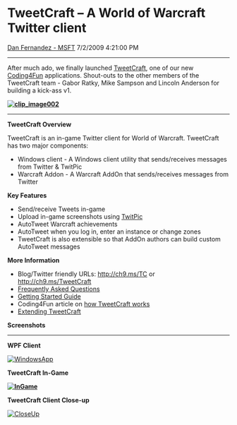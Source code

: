 <div id="page">

# TweetCraft – A World of Warcraft Twitter client

[Dan Fernandez -
MSFT](https://social.msdn.microsoft.com/profile/Dan%20Fernandez%20-%20MSFT)
7/2/2009 4:21:00 PM

-----

<div id="content">

After much ado, we finally launched
[TweetCraft](http://ch9.ms/tweetcraft), one of our new
[Coding4Fun](http://blogs.msdn.com/coding4fun) applications. Shout-outs
to the other members of the TweetCraft team - Gabor Ratky, Mike Sampson
and Lincoln Anderson for building a kick-ass
v1.

**[![clip\_image002](https://msdnshared.blob.core.windows.net/media/TNBlogsFS/BlogFileStorage/blogs_msdn/danielfe/WindowsLiveWriter/TweetCraftAWorldofWarcraftTwitterclient_9DD8/clip_image002_thumb.gif
"clip_image002")](https://msdnshared.blob.core.windows.net/media/TNBlogsFS/BlogFileStorage/blogs_msdn/danielfe/WindowsLiveWriter/TweetCraftAWorldofWarcraftTwitterclient_9DD8/clip_image002_2.gif)**

****

**TweetCraft Overview**

TweetCraft is an in-game Twitter client for World of Warcraft.
TweetCraft has two major components:

  - Windows client - A Windows client utility that sends/receives
    messages from Twitter & TwitPic
  - Warcraft Addon - A Warcraft AddOn that sends/receives messages from
    Twitter

**Key Features**

  - Send/receive Tweets in-game
  - Upload in-game screenshots using [TwitPic](http://www.twitpic.com/)
  - AutoTweet Warcraft achievements
  - AutoTweet when you log in, enter an instance or change zones
  - TweetCraft is also extensible so that AddOn authors can build custom
    AutoTweet messages

**More Information**

  - Blog/Twitter friendly URLs: <http://ch9.ms/TC> or
    <http://ch9.ms/TweetCraft>
  - [Frequently Asked
    Questions](http://tweetcraft.codeplex.com/Wiki/View.aspx?title=Frequently%20Asked%20Questions)
  - [Getting Started
    Guide](http://tweetcraft.codeplex.com/Wiki/View.aspx?title=Getting%20Started%20Guide)
  - Coding4Fun article on [how TweetCraft
    works](http://blogs.msdn.com/coding4fun/)
  - [Extending
    TweetCraft](http://tweetcraft.codeplex.com/Wiki/View.aspx?title=Extending%20TweetCraft)

**Screenshots**

****

**WPF
Client**

[![WindowsApp](https://msdnshared.blob.core.windows.net/media/TNBlogsFS/BlogFileStorage/blogs_msdn/danielfe/WindowsLiveWriter/TweetCraftAWorldofWarcraftTwitterclient_9DD8/WindowsApp_thumb.jpg
"WindowsApp")](https://msdnshared.blob.core.windows.net/media/TNBlogsFS/BlogFileStorage/blogs_msdn/danielfe/WindowsLiveWriter/TweetCraftAWorldofWarcraftTwitterclient_9DD8/WindowsApp_2.jpg)

**TweetCraft
In-Game**

**[![InGame](https://msdnshared.blob.core.windows.net/media/TNBlogsFS/BlogFileStorage/blogs_msdn/danielfe/WindowsLiveWriter/TweetCraftAWorldofWarcraftTwitterclient_9DD8/InGame_thumb.jpg
"InGame")](https://msdnshared.blob.core.windows.net/media/TNBlogsFS/BlogFileStorage/blogs_msdn/danielfe/WindowsLiveWriter/TweetCraftAWorldofWarcraftTwitterclient_9DD8/InGame_2.jpg)**

**TweetCraft Client
Close-up**

[![CloseUp](https://msdnshared.blob.core.windows.net/media/TNBlogsFS/BlogFileStorage/blogs_msdn/danielfe/WindowsLiveWriter/TweetCraftAWorldofWarcraftTwitterclient_9DD8/CloseUp_thumb.jpg
"CloseUp")](https://msdnshared.blob.core.windows.net/media/TNBlogsFS/BlogFileStorage/blogs_msdn/danielfe/WindowsLiveWriter/TweetCraftAWorldofWarcraftTwitterclient_9DD8/CloseUp_2.jpg)

</div>

</div>

